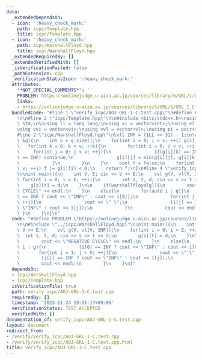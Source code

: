 ```yaml
---
data:
  _extendedDependsOn:
  - icon: ':heavy_check_mark:'
    path: icpc/Template.hpp
    title: icpc/Template.hpp
  - icon: ':heavy_check_mark:'
    path: icpc/WarshallFloyd.hpp
    title: icpc/WarshallFloyd.hpp
  _extendedRequiredBy: []
  _extendedVerifiedWith: []
  _isVerificationFailed: false
  _pathExtension: cpp
  _verificationStatusIcon: ':heavy_check_mark:'
  attributes:
    '*NOT_SPECIAL_COMMENTS*': ''
    PROBLEM: https://onlinejudge.u-aizu.ac.jp/courses/library/5/GRL/1/GRL_1_C
    links:
    - https://onlinejudge.u-aizu.ac.jp/courses/library/5/GRL/1/GRL_1_C
  bundledCode: "#line 1 \"verify_icpc/AOJ-GRL-1-C.test.cpp\"\n#define PROBLEM \"https://onlinejudge.u-aizu.ac.jp/courses/library/5/GRL/1/GRL_1_C\"\
    \n\n#line 2 \"icpc/Template.hpp\"\n\n#include <bits/stdc++.h>\nusing namespace\
    \ std;\n\nusing ll = long long;\nusing vi = vector<int>;\nusing vl = vector<ll>;\n\
    using vvi = vector<vi>;\nusing vvl = vector<vl>;\nusing pi = pair<int, int>;\n\
    #line 2 \"icpc/WarshallFloyd.hpp\"\n\nll INF = (1LL << 31) - 1;\n\nbool warshallfloyd(vvl\
    \ &g){\n    int v = g.size();\n    for(int i = 0; i < v; ++i) g[i][i] = 0;\n \
    \   for(int k = 0; k < v; ++k){\n        for(int i = 0; i < v; ++i){\n       \
    \     for(int j = 0; j < v; ++j){\n                if(g[i][k] == INF || g[k][j]\
    \ == INF) continue;\n                g[i][j] = min(g[i][j], g[i][k] + g[k][j]);\n\
    \            }\n        }\n    }\n    bool f = false;\n    for(int i = 0; i <\
    \ v; ++i) f |= g[i][i] < 0;\n    return f;\n}\n#line 4 \"verify_icpc/AOJ-GRL-1-C.test.cpp\"\
    \n\nint main(){\n    int V, E; cin >> V >> E;\n    vvl g(V, vl(V, INF));\n   \
    \ for(int i = 0; i < E; ++i){\n        int s, t, d; cin >> s >> t >> d;\n    \
    \    g[s][t] = d;\n    }\n\n    if(warshallfloyd(g)){\n        cout << \"NEGATIVE\
    \ CYCLE\" << endl;\n    }\n    else{\n        for(auto i : g){\n            (i[0]\
    \ == INF ? cout << \"INF\" : cout << i[0]);\n            for(int j = 1; j < V;\
    \ ++j){\n                cout << \" \";\n                (i[j] == INF ? cout <<\
    \ \"INF\" : cout << i[j]);\n            }\n            cout << endl;\n       \
    \ }\n    }\n}\n"
  code: "#define PROBLEM \"https://onlinejudge.u-aizu.ac.jp/courses/library/5/GRL/1/GRL_1_C\"\
    \n\n#include \"../icpc/WarshallFloyd.hpp\"\n\nint main(){\n    int V, E; cin >>\
    \ V >> E;\n    vvl g(V, vl(V, INF));\n    for(int i = 0; i < E; ++i){\n      \
    \  int s, t, d; cin >> s >> t >> d;\n        g[s][t] = d;\n    }\n\n    if(warshallfloyd(g)){\n\
    \        cout << \"NEGATIVE CYCLE\" << endl;\n    }\n    else{\n        for(auto\
    \ i : g){\n            (i[0] == INF ? cout << \"INF\" : cout << i[0]);\n     \
    \       for(int j = 1; j < V; ++j){\n                cout << \" \";\n        \
    \        (i[j] == INF ? cout << \"INF\" : cout << i[j]);\n            }\n    \
    \        cout << endl;\n        }\n    }\n}"
  dependsOn:
  - icpc/WarshallFloyd.hpp
  - icpc/Template.hpp
  isVerificationFile: true
  path: verify_icpc/AOJ-GRL-1-C.test.cpp
  requiredBy: []
  timestamp: '2023-11-24 19:51:17+09:00'
  verificationStatus: TEST_ACCEPTED
  verifiedWith: []
documentation_of: verify_icpc/AOJ-GRL-1-C.test.cpp
layout: document
redirect_from:
- /verify/verify_icpc/AOJ-GRL-1-C.test.cpp
- /verify/verify_icpc/AOJ-GRL-1-C.test.cpp.html
title: verify_icpc/AOJ-GRL-1-C.test.cpp
---
```

